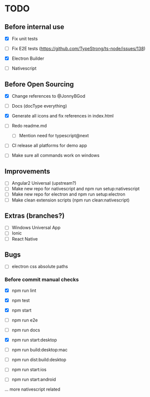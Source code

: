 TODO
====

## Before internal use

- [x] Fix unit tests
- [ ] Fix E2E tests (https://github.com/TypeStrong/ts-node/issues/138)
- [x] Electron Builder
- [ ] Nativescript


## Before Open Sourcing

- [x] Change references to @JonnyBGod
- [ ] Docs (docType everything)
- [x] Generate all icons and fix references in index.html
- [ ] Redo readme.md
	- [ ] Mention need for typescript@next
- [ ] CI release all platforms for demo app
- [ ] Make sure all commands work on windows


## Improvements

- [ ] Angular2 Universal (upstream?)
- [ ] Make new repo for nativescript and npm run setup:nativescript
- [ ] Make new repo for electron and npm run setup:electron
- [ ] Make clean extension scripts (npm run clean:nativescript)

## Extras (branches?)

- [ ] Windows Universal App
- [ ] Ionic
- [ ] React Native

## Bugs

- [ ] electron css absolute paths

### Before commit manual checks

- [x] npm run lint
- [x] npm test
- [x] npm start
- [ ] npm run e2e
- [ ] npm run docs

- [x] npm run start:desktop
- [ ] npm run build:desktop:mac
- [ ] npm run dist:build:desktop

- [ ] npm run start:ios
- [ ] npm run start:android

... more nativescript related